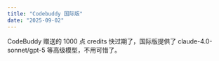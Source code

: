 ```yaml
---
title: "Codebuddy 国际版"
date: "2025-09-02"
---
```


CodeBuddy 赠送的 1000 点 credits 快过期了，国际版提供了 claude-4.0-sonnet/gpt-5 等高级模型，不用可惜了。